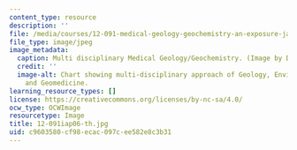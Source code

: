 ```yaml
---
content_type: resource
description: ''
file: /media/courses/12-091-medical-geology-geochemistry-an-exposure-january-iap-2006/c9603580cf98ecac097cee582e8c3b31_12-091iap06-th.jpg
file_type: image/jpeg
image_metadata:
  caption: Multi disciplinary Medical Geology/Geochemistry. (Image by Dr. Ila Pillalamarri.)
  credit: ''
  image-alt: Chart showing multi-disciplinary approach of Geology, Environmental Geochemistry
    and Geomedicine.
learning_resource_types: []
license: https://creativecommons.org/licenses/by-nc-sa/4.0/
ocw_type: OCWImage
resourcetype: Image
title: 12-091iap06-th.jpg
uid: c9603580-cf98-ecac-097c-ee582e8c3b31
---
```

